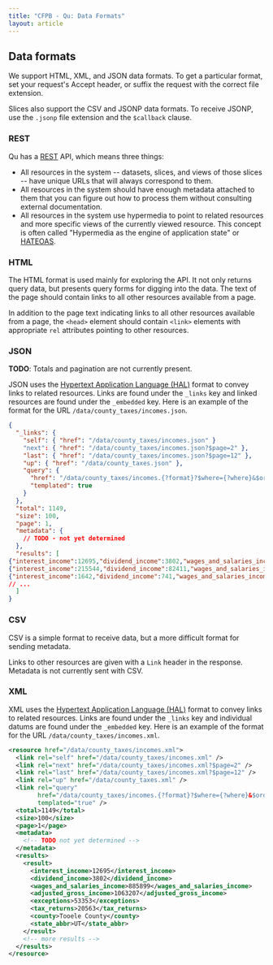 ```yaml
---
title: "CFPB - Qu: Data Formats"
layout: article
---
```


## Data formats

We support HTML, XML, and JSON data formats. To get a particular format, set your request's Accept header, or suffix the request with the correct file extension.

Slices also support the CSV and JSONP data formats. To receive JSONP, use the `.jsonp` file extension and the `$callback` clause.

### REST

Qu has a [REST](https://en.wikipedia.org/wiki/Representational_state_transfer) API, which means three things:

* All resources in the system -- datasets, slices, and views of those slices -- have unique URLs that will always correspond to them.
* All resources in the system should have enough metadata attached to them that you can figure out how to process them without consulting external documentation.
* All resources in the system use hypermedia to point to related resources and more specific views of the currently viewed resource. This concept is often called "Hypermedia as the engine of application state" or [HATEOAS](https://en.wikipedia.org/wiki/HATEOAS).

### HTML

The HTML format is used mainly for exploring the API. It not only returns query data, but presents query forms for digging into the data. The text of the page should contain links to all other resources available from a page.

In addition to the page text indicating links to all other resources available from a page, the `<head>` element should contain `<link>` elements with appropriate `rel` attributes pointing to other resources.

### JSON

**TODO**: Totals and pagination are not currently present.

JSON uses the [Hypertext Application Language (HAL)][HAL] format to convey links to related resources. Links are found under the `_links` key and linked resources are found under the `_embedded` key. Here is an example of the format for the URL `/data/county_taxes/incomes.json`.

```json
{
  "_links": {
    "self": { "href": "/data/county_taxes/incomes.json" }
    "next": { "href": "/data/county_taxes/incomes.json?$page=2" },
    "last": { "href": "/data/county_taxes/incomes.json?$page=12" },
    "up": { "href": "/data/county_taxes.json" },
    "query": { 
      "href": "/data/county_taxes/incomes.{?format}?$where={?where}&$orderBy={?orderBy}&$select={?select}",
      "templated": true
    }
  },
  "total": 1149,
  "size": 100,
  "page": 1,
  "metadata": {
    // TODO - not yet determined
  },
  "results": [
{"interest_income":12695,"dividend_income":3802,"wages_and_salaries_income":885899,"adjusted_gross_income":1063207,"exceptions":53353,"tax_returns":20563,"county":"Tooele County","state_abbr":"UT"},
{"interest_income":215544,"dividend_income":82411,"wages_and_salaries_income":6475118,"adjusted_gross_income":8655581,"exceptions":435704,"tax_returns":157947,"county":"Utah County","state_abbr":"UT"},
{"interest_income":1642,"dividend_income":741,"wages_and_salaries_income":27261,"adjusted_gross_income":41007,"exceptions":2450,"tax_returns":1050,"county":"Wayne County","state_abbr":"UT"},
// ...
  ]
}
```

### CSV

CSV is a simple format to receive data, but a more difficult format for sending metadata.

Links to other resources are given with a `Link` header in the response. Metadata is not currently sent with CSV.

### XML

XML uses the [Hypertext Application Language (HAL)][HAL] format to convey links to related resources. Links are found under the `_links` key and individual datums are found under the `_embedded` key. Here is an example of the format for the URL `/data/county_taxes/incomes.xml`.

```xml
<resource href="/data/county_taxes/incomes.xml">
  <link rel="self" href="/data/county_taxes/incomes.xml" />
  <link rel="next" href="/data/county_taxes/incomes.xml?$page=2" />
  <link rel="last" href="/data/county_taxes/incomes.xml?$page=12" />
  <link rel="up" href="/data/county_taxes.xml" />
  <link rel="query"
        href="/data/county_taxes/incomes.{?format}?$where={?where}&$orderBy={?orderBy}&$select={?select}"
        templated="true" />
  <total>1149</total>
  <size>100</size>
  <page>1</page>
  <metadata>
    <!-- TODO not yet determined -->
  </metadata>
  <results>
    <result>
      <interest_income>12695</interest_income>
      <dividend_income>3802</dividend_income>
      <wages_and_salaries_income>885899</wages_and_salaries_income>
      <adjusted_gross_income>1063207</adjusted_gross_income>
      <exceptions>53353</exceptions>
      <tax_returns>20563</tax_returns>
      <county>Tooele County</county>
      <state_abbr>UT</state_abbr>
    </result>
    <!-- more results -->
  </results>
</resource>
```

[HAL]: http://stateless.co/hal_specification.html
